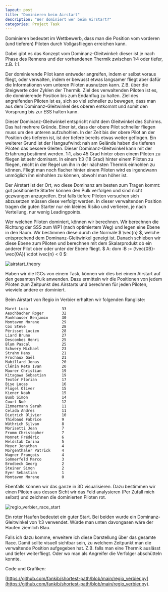 ```yaml
---
layout: post
title: "Dominieren beim Airstart"
description: "Wer dominiert wer beim Airstart?"
categories: Project Task
---
```


Dominieren bedeutet im Wettbewerb, dass man die Position vom vorderen (und tieferen) Piloten durch Vollgasfliegen erreichen kann.

Dabei gibt es das Konzept vom Dominanz-Gleitwinkel: dieser ist je nach Phase des Rennens und der vorhandenen Thermik zwischen 1:4 oder tiefer, z.B. 1:1.

Der dominierende Pilot kann entweder angreifen, indem er selbst voraus fliegt, oder verwalten, indem er bewusst etwas langsamer fliegt aber dafür die Informationen vom unteren Piloten ausnutzen kann. Z.B. über die Steigwerte oder Zyklen der Thermik. Ziel des verwaltenden Piloten ist es, die dominierende Position bis zum Endanflug zu halten. Ziel des angreifenden Piloten ist es, sich so viel schneller zu bewegen, dass man aus dem Dominanz-Gleitwinkel des oberen entkommt und somit den Vorsprung bis zur ESS halten kann.

Dieser Dominanz-Gleitwinkel entspricht nicht dem Gleitwinkel des Schirms. Das hat mehrere Gründe. Einer ist, dass der obere Pilot schneller fliegen muss um den unteren aufzuhohlen. In der Zeit bis der obere Pilot an der Position des tieferen ist, ist der tiefere bereits etwas weiter geflogen. Ein weiterer Grund ist der Hangaufwind: nah am Gelände haben die tieferen Piloten das bessere Gleiten. Dieser Dominanz-Gleitwinkel kann mit der Erfahrung bestimmt werden. 1:1, also 45 Grad hinter oben einem Piloten zu fliegen ist sehr dominant. In einem 1:3 (18 Grad) hinter einem Piloten zu fliegen, reicht in der Regel um ihn in der nächsten Thermik einhohlen zu können. Fliegt man noch flacher hinter einem Piloten wird es irgendwann unmöglich ihn einhohlen zu können, obwohl man höher ist.

Der Airstart ist der Ort, wo diese Dominanz am besten zum Tragen kommt: gut positionierte Starter können den Pulk verfolgen und sind nicht gezwungen anzugreifen. Erst falls tiefere Piloten versuchen sich abzusetzen müssen diese verfolgt werden. In dieser verwaltenden Position tragen die guten Starter nur ein kleines Risiko und verlieren, je nach Verteilung, nur wenig Leadingpoints.

Wer welchen Piloten dominiert, können wir berechnen.
Wir berechnen die Richtung der SSS zum WP1 (nach optimiertem Weg) und legen eine Ebene in den Raum. Wir bestimmen diese durch die Normale $ \vec{n} $, welche entsprechend dem Dominanz-Gleitwinkel geneigt ist. Danach schieben wir diese Ebene zum Piloten und berechnen mit dem Skalarprodukt ob ein anderer Pilot ober oder unter der Ebene fliegt. $ A\: dom \:B := (\vec{0B}-\vec{0A}) \cdot \vec{n} < 0 $:

![airstart_theory](../../../../../img/airstart/theory.jpg)

Haben wir die IGCs von einem Task, können wir dies bei einem Airstart auf den gesamten Pulk anwenden. Dazu ermitteln wir die Positionen von jedem Piloten zum Zeitpunkt des Airstarts und berechnen für jeden Piloten, wieviele andere er dominiert.

Beim Airstart von Regio in Verbier erhalten wir folgenden Rangliste:

```
Maret Luca               33
Aeschbacher Roger        32
Fankhauser Benjamin      30
Montavon Morane          29
Cox Steve                28
Périsset Lucien          28
Liard Bruno              27
Descombes Henri          25
Blum Pascal              25
Schwery Michael          23
Strahm Hans              21
Frochaux Gaël            21
Mabillard Jonas          20
Clénin Reto Ivan         20
Maurer Christian         19
Kitagawa Sebastian       19
Textor Florian           17
Bise Lucas               16
Flügel Oliver            15
Kiener Noah              15
Buob Simon               14
Court Noé                12
Zimmermann Sarah         11
Celada Andres            11
Dietrich Olivier         10
Thiébaud Fabrice         9
Wüthrich Silvan          8
Morisetti Jean           7
Fromm Christopher        7
Monnet Frédéric          6
Heldstab Corina          5
Meyer Jonathan           4
Morgenthaler Patrick     4
Wagner François          4
Sommerfeld Marco         3
Brodbeck Georg           2
Steiner Simon            2
Eyer Sebastian           1
Montavon Morane          0
```

Ebenfalls können wir das ganze in 3D visualisieren. Dazu bestimmen wir einen Piloten aus dessen Sicht wir das Feld analysieren (Per Zufall mich selbst) und zeichnen die dominierten Piloten rot.

![regio_verbier_race_start](../../../../../img/airstart/regio_verbier_race_start.jpg)

Ein roter Haufen bedeutet ein guter Start. Bei beiden wurde ein Dominanz-Gleitwinkel von 1:3 verwendet. Würde man unten davongasen wäre der Haufen ziemlich Blau.

Falls ich dazu komme, erweitere ich diese Darstellung über das gesamte Race. Damit sollte visuell sichtbar sein, zu welchem Zeitpunkt man die verwaltende Position aufgegeben hat. Z.B. falls man eine Thermik auslässt und tiefer weiterfliegt. Oder wo man als Angreifer die Verfolger abschütteln konnte.

Code und Grafiken:

[https://github.com/fankib/shortest-path/blob/main/regio_verbier.py](https://github.com/fankib/shortest-path/blob/main/regio_verbier.py).

